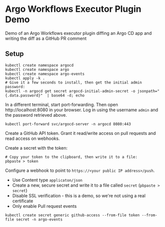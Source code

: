# Argo Workflows Executor Plugin Demo

Demo of an Argo Workflows executor plugin diffing an Argo CD app and writing the diff as a GitHub PR comment

## Setup

```shell
kubectl create namespace argocd
kubectl create namespace argo
kubectl create namespace argo-events
kubectl apply -k .
# Give it a few seconds to install, then get the initial admin password:
kubectl -n argocd get secret argocd-initial-admin-secret -o jsonpath="{.data.password}"  | base64 -d; echo
```

In a different terminal, start port-forwarding. Then open http://localhost:8080 in your browser.
Log in using the username `admin` and the password retrieved above.

```shell
kubectl port-forward svc/argocd-server -n argocd 8080:443
```

Create a GitHub API token. Grant it read/write access on pull requests and read access on webhooks.

Create a secret with the token:

```shell
# Copy your token to the clipboard, then write it to a file:
pbpaste > token
```

Configure a webhook to point to `https://<your public IP address>/push`.

* Use Content type `applicaton/json`
* Create a new, secure secret and write it to a file called `secret` (`pbpaste > secret`)
* Disable SSL verification - this is a demo, so we're not using a real certificate
* Only enable Pull request events

```shell
kubectl create secret generic github-access --from-file token --from-file secret -n argo-events
```
